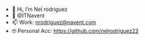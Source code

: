 - 👋 Hi, I’m  Nel rodriguez
- 🏢 @ITNavent
- 📫 Work: nrodriguez@navent.com  
- 🤓 Personal Acc: https://github.com/nelrodriguez22

<!---
nrodrigueznavent/nrodrigueznavent is a ✨ special ✨ repository because its `README.md` (this file) appears on your GitHub profile.
You can click the Preview link to take a look at your changes.
--->
